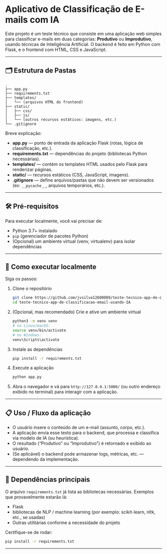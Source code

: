 # Aplicativo de Classificação de E-mails com IA

Este projeto é um teste técnico que consiste em uma aplicação web simples para classificar e-mails em duas categorias: **Produtivo** ou **Improdutivo**, usando técnicas de Inteligência Artificial. O backend é feito em Python com Flask, e o frontend com HTML, CSS e JavaScript.

---

## 🗂️ Estrutura de Pastas

```
.
├── app.py
├── requirements.txt
├── templates/
│   └── (arquivos HTML do frontend)
├── static/
│   ├── css/
│   ├── js/
│   └── (outros recursos estáticos: imagens, etc.)
└── .gitignore
```

Breve explicação:

- **app.py** — ponto de entrada da aplicação Flask (rotas, lógica de classificação, etc.).  
- **requirements.txt** — dependências do projeto (bibliotecas Python necessárias).  
- **templates/** — contém os templates HTML usados pelo Flask para renderizar páginas.  
- **static/** — recursos estáticos (CSS, JavaScript, imagens).  
- **.gitignore** — define arquivos/pastas que não devem ser versionados (ex: `__pycache__`, arquivos temporários, etc.).

---

## 🛠️ Pré-requisitos

Para executar localmente, você vai precisar de:

- Python 3.7+ instalado  
- `pip` (gerenciador de pacotes Python)  
- (Opcional) um ambiente virtual (venv, virtualenv) para isolar dependências  

---

## 🚀 Como executar localmente

Siga os passos:

1. Clone o repositório  
   ```bash
   git clone https://github.com/jvsilva12600009/teste-tecnico-app-de-classificacao-email-usando-IA.git
   cd teste-tecnico-app-de-classificacao-email-usando-IA
   ```

2. (Opcional, mas recomendado) Crie e ative um ambiente virtual  
   ```bash
   python3 -m venv venv
   # no Linux/macOS:
   source venv/bin/activate
   # no Windows:
   venv\Scripts\activate
   ```

3. Instale as dependências  
   ```bash
   pip install -r requirements.txt
   ```

4. Execute a aplicação  
   ```bash
   python app.py
   ```

5. Abra o navegador e vá para `http://127.0.0.1:5000/` (ou outro endereço exibido no terminal) para interagir com a aplicação.

---

## 📋 Uso / Fluxo da aplicação

- O usuário insere o conteúdo de um e-mail (assunto, corpo, etc.).  
- A aplicação envia esse texto para o backend, que processa e classifica via modelo de IA (ou heurística).  
- O resultado (“Produtivo” ou “Improdutivo”) é retornado e exibido ao usuário.  
- (Se aplicável) o backend pode armazenar logs, métricas, etc. — dependendo da implementação.

---

## 🔧 Dependências principais

O arquivo `requirements.txt` já lista as bibliotecas necessárias. Exemplos que provavelmente estarão lá:

- Flask  
- bibliotecas de NLP / machine learning (por exemplo: scikit-learn, nltk, etc., se usadas)  
- Outras utilitárias conforme a necessidade do projeto  

Certifique-se de rodar:

```bash
pip install -r requirements.txt
```

---


